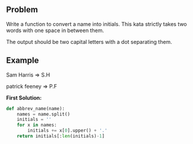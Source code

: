 ## Problem

Write a function to convert a name into initials. This kata strictly takes two words with one space in between them.

The output should be two capital letters with a dot separating them.

## Example

Sam Harris => S.H

patrick feeney => P.F

**First Solution:**

```python
def abbrev_name(name):
    names = name.split()
    initials = ''
    for x in names:
        initials += x[0].upper() + '.'
    return initials[:len(initials)-1]
```
